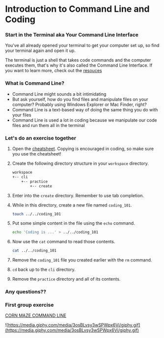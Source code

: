 # Introduction to Command Line and Coding

### Start in the Terminal aka Your Command Line Interface

You've all already opened your terminal to get your computer set up, so find your terminal again and open it up.

The terminal is just a shell that takes code commands and the computer executes them, that's why it's also called the Command Line Interface. If you want to learn more, check out the [resouces](resources.md) 

### What is Command Line?
- Command Line might sounds a bit intimidating
- But ask yourself, how do you find files and manipulate files on your computer? Probably using Windows Explorer or Mac Finder, right?
- Command Line is a text-based way of doing the same thing you do with your files
- Command Line is used a lot in coding because we manipulate our code files and run them all in the terminal 

### Let's do an exercise together
1. Open the [cheatsheet](command_line_cheatsheet.md). Copying is encouraged in coding, so make sure you use the cheatsheet!


1. Create the following directory structure in your `workspace` directory.
    ```sh
    workspace
    +-- cli
        +-- practice
            +-- create
    ```
1. Enter into the `create` directory. Remember to use tab completion.
1. While in this directory, create a new file named `coding_101`. 
    ```sh
    touch ../../coding_101
    ```
1. Put some simple content in the file using the `echo` command.
    ```sh
    echo 'Coding is ...' > ../../coding_101
    ```
1. Now use the `cat` command to read those contents.
    ```sh
    cat ../../coding_101
    ```
1. Remove the `coding_101` file you created earlier with the `rm` command.
1. `cd` back up to the `cli` directory.
1. Remove the `practice` directory and all of its contents.


### Any questions??


### First group exercise
[CORN MAZE COMMAND LINE](command_line_exercise.md)

![https://media.giphy.com/media/3osBLvsy3wSPWpx6Vi/giphy.gif](https://media.giphy.com/media/3osBLvsy3wSPWpx6Vi/giphy.gif)